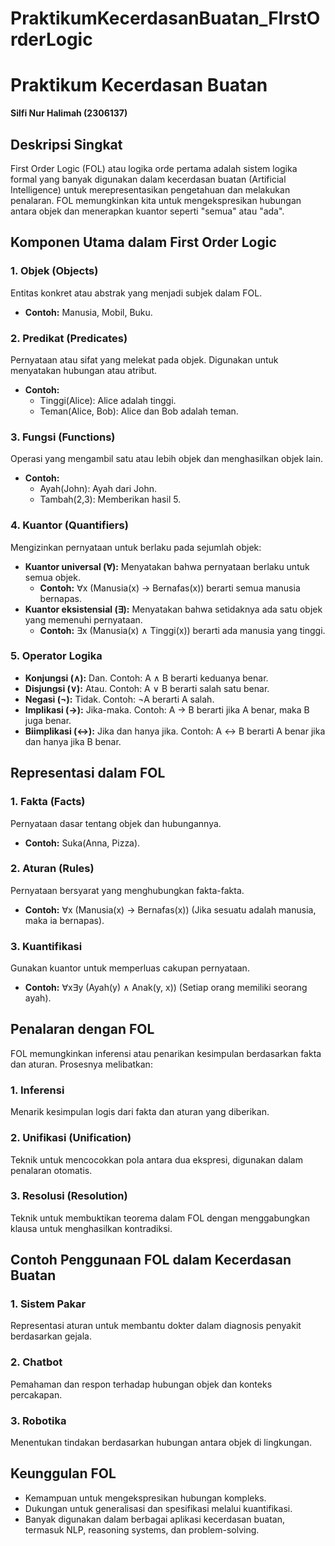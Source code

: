 # PraktikumKecerdasanBuatan_FIrstOrderLogic
# Praktikum Kecerdasan Buatan

**Silfi Nur Halimah (2306137)**

## Deskripsi Singkat

First Order Logic (FOL) atau logika orde pertama adalah sistem logika formal yang banyak digunakan dalam kecerdasan buatan (Artificial Intelligence) untuk merepresentasikan pengetahuan dan melakukan penalaran. FOL memungkinkan kita untuk mengekspresikan hubungan antara objek dan menerapkan kuantor seperti "semua" atau "ada".

## Komponen Utama dalam First Order Logic

### 1. Objek (Objects)
Entitas konkret atau abstrak yang menjadi subjek dalam FOL.
- **Contoh:** Manusia, Mobil, Buku.

### 2. Predikat (Predicates)
Pernyataan atau sifat yang melekat pada objek. Digunakan untuk menyatakan hubungan atau atribut.
- **Contoh:**
  - Tinggi(Alice): Alice adalah tinggi.
  - Teman(Alice, Bob): Alice dan Bob adalah teman.

### 3. Fungsi (Functions)
Operasi yang mengambil satu atau lebih objek dan menghasilkan objek lain.
- **Contoh:**
  - Ayah(John): Ayah dari John.
  - Tambah(2,3): Memberikan hasil 5.

### 4. Kuantor (Quantifiers)
Mengizinkan pernyataan untuk berlaku pada sejumlah objek:
- **Kuantor universal (∀):** Menyatakan bahwa pernyataan berlaku untuk semua objek.
  - **Contoh:** ∀x (Manusia(x) → Bernafas(x)) berarti semua manusia bernapas.
- **Kuantor eksistensial (∃):** Menyatakan bahwa setidaknya ada satu objek yang memenuhi pernyataan.
  - **Contoh:** ∃x (Manusia(x) ∧ Tinggi(x)) berarti ada manusia yang tinggi.

### 5. Operator Logika
- **Konjungsi (∧):** Dan. Contoh: A ∧ B berarti keduanya benar.
- **Disjungsi (∨):** Atau. Contoh: A ∨ B berarti salah satu benar.
- **Negasi (¬):** Tidak. Contoh: ¬A berarti A salah.
- **Implikasi (→):** Jika-maka. Contoh: A → B berarti jika A benar, maka B juga benar.
- **Biimplikasi (↔):** Jika dan hanya jika. Contoh: A ↔ B berarti A benar jika dan hanya jika B benar.

## Representasi dalam FOL

### 1. Fakta (Facts)
Pernyataan dasar tentang objek dan hubungannya.
- **Contoh:** Suka(Anna, Pizza).

### 2. Aturan (Rules)
Pernyataan bersyarat yang menghubungkan fakta-fakta.
- **Contoh:** ∀x (Manusia(x) → Bernafas(x)) (Jika sesuatu adalah manusia, maka ia bernapas).

### 3. Kuantifikasi
Gunakan kuantor untuk memperluas cakupan pernyataan.
- **Contoh:** ∀x∃y (Ayah(y) ∧ Anak(y, x)) (Setiap orang memiliki seorang ayah).

## Penalaran dengan FOL
FOL memungkinkan inferensi atau penarikan kesimpulan berdasarkan fakta dan aturan. Prosesnya melibatkan:

### 1. Inferensi
Menarik kesimpulan logis dari fakta dan aturan yang diberikan.

### 2. Unifikasi (Unification)
Teknik untuk mencocokkan pola antara dua ekspresi, digunakan dalam penalaran otomatis.

### 3. Resolusi (Resolution)
Teknik untuk membuktikan teorema dalam FOL dengan menggabungkan klausa untuk menghasilkan kontradiksi.

## Contoh Penggunaan FOL dalam Kecerdasan Buatan

### 1. Sistem Pakar
Representasi aturan untuk membantu dokter dalam diagnosis penyakit berdasarkan gejala.

### 2. Chatbot
Pemahaman dan respon terhadap hubungan objek dan konteks percakapan.

### 3. Robotika
Menentukan tindakan berdasarkan hubungan antara objek di lingkungan.

## Keunggulan FOL
- Kemampuan untuk mengekspresikan hubungan kompleks.
- Dukungan untuk generalisasi dan spesifikasi melalui kuantifikasi.
- Banyak digunakan dalam berbagai aplikasi kecerdasan buatan, termasuk NLP, reasoning systems, dan problem-solving.
